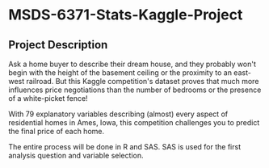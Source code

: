 # MSDS-6371-Stats-Kaggle-Project

## Project Description
Ask a home buyer to describe their dream house, and they probably won't begin with the height of the basement ceiling or the proximity to an east-west railroad. But this Kaggle competition's dataset proves that much more influences price negotiations than the number of bedrooms or the presence of a white-picket fence!

With 79 explanatory variables describing (almost) every aspect of residential homes in Ames, Iowa, this competition challenges you to predict the final price of each home.

The entire process will be done in R and SAS. SAS is used for the first analysis question and variable selection.
